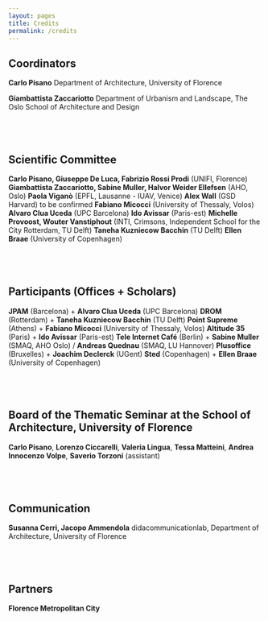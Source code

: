 ```yaml
---
layout: pages
title: Credits
permalink: /credits
---
```


## Coordinators
**Carlo Pisano**
Department of Architecture, University of Florence

**Giambattista Zaccariotto**
Department of Urbanism and Landscape, The Oslo School of Architecture and Design

## &nbsp;
## Scientific Committee
**Carlo Pisano, Giuseppe De Luca, Fabrizio Rossi Prodi** (UNIFI, Florence)
**Giambattista Zaccariotto, Sabine Muller, Halvor Weider Ellefsen** (AHO, Oslo)
**Paola Viganò** (EPFL, Lausanne - IUAV, Venice)
**Alex Wall** (GSD Harvard) to be confirmed
**Fabiano Micocci** (University of Thessaly, Volos)
**Alvaro Clua Uceda** (UPC Barcelona)
**Ido Avissar** (Paris-est)
**Michelle Provoost, Wouter Vanstiphout** (INTI, Crimsons, Independent School for the City Rotterdam, TU Delft)
**Taneha Kuzniecow Bacchin** (TU Delft)
**Ellen Braae** (University of Copenhagen)

## &nbsp;
## Participants (Offices + Scholars)
**JPAM** (Barcelona) + **Alvaro Clua Uceda** (UPC Barcelona)
**DROM** (Rotterdam) + **Taneha Kuzniecow Bacchin** (TU Delft)
**Point Supreme** (Athens) + **Fabiano Micocci** (University of Thessaly, Volos)
**Altitude 35** (Paris) + **Ido Avissar** (Paris-est)
**Tele Internet Café** (Berlin) + **Sabine Muller** (SMAQ, AHO Oslo) / **Andreas Quednau** (SMAQ, LU Hannover)
**Plusoffice** (Bruxelles) + **Joachim Declerck** (UGent)
**Sted** (Copenhagen) + **Ellen Braae** (University of Copenhagen)

## &nbsp;
## Board of the Thematic Seminar at the School of Architecture, University of Florence
**Carlo Pisano**, **Lorenzo Ciccarelli**, **Valeria Lingua**, **Tessa Matteini**, **Andrea Innocenzo Volpe**, **Saverio Torzoni** (assistant)

## &nbsp;
## Communication
**Susanna Cerri, Jacopo Ammendola**
didacommunicationlab, Department of Architecture, University of Florence

## &nbsp;
## Partners
**Florence Metropolitan City**
